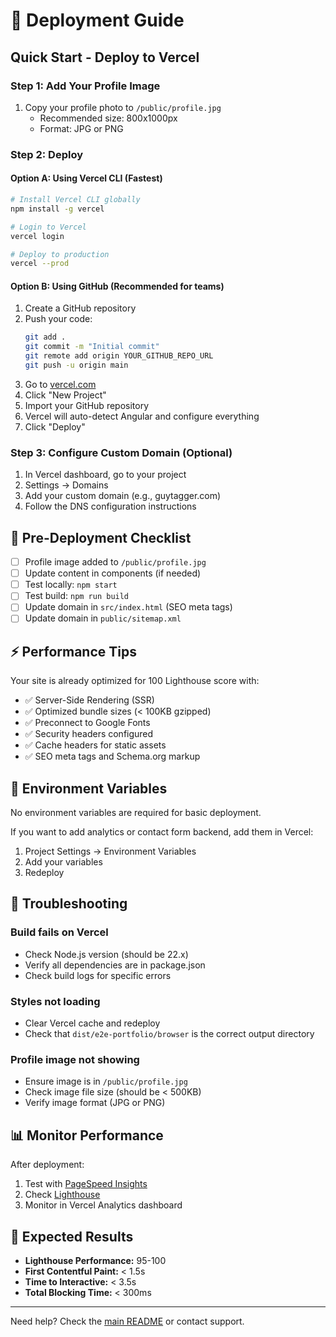 # 🚀 Deployment Guide

## Quick Start - Deploy to Vercel

### Step 1: Add Your Profile Image
1. Copy your profile photo to `/public/profile.jpg`
   - Recommended size: 800x1000px
   - Format: JPG or PNG

### Step 2: Deploy

#### Option A: Using Vercel CLI (Fastest)
```bash
# Install Vercel CLI globally
npm install -g vercel

# Login to Vercel
vercel login

# Deploy to production
vercel --prod
```

#### Option B: Using GitHub (Recommended for teams)
1. Create a GitHub repository
2. Push your code:
   ```bash
   git add .
   git commit -m "Initial commit"
   git remote add origin YOUR_GITHUB_REPO_URL
   git push -u origin main
   ```
3. Go to [vercel.com](https://vercel.com)
4. Click "New Project"
5. Import your GitHub repository
6. Vercel will auto-detect Angular and configure everything
7. Click "Deploy"

### Step 3: Configure Custom Domain (Optional)
1. In Vercel dashboard, go to your project
2. Settings → Domains
3. Add your custom domain (e.g., guytagger.com)
4. Follow the DNS configuration instructions

## 📝 Pre-Deployment Checklist

- [ ] Profile image added to `/public/profile.jpg`
- [ ] Update content in components (if needed)
- [ ] Test locally: `npm start`
- [ ] Test build: `npm run build`
- [ ] Update domain in `src/index.html` (SEO meta tags)
- [ ] Update domain in `public/sitemap.xml`

## ⚡ Performance Tips

Your site is already optimized for 100 Lighthouse score with:
- ✅ Server-Side Rendering (SSR)
- ✅ Optimized bundle sizes (< 100KB gzipped)
- ✅ Preconnect to Google Fonts
- ✅ Security headers configured
- ✅ Cache headers for static assets
- ✅ SEO meta tags and Schema.org markup

## 🔧 Environment Variables

No environment variables are required for basic deployment.

If you want to add analytics or contact form backend, add them in Vercel:
1. Project Settings → Environment Variables
2. Add your variables
3. Redeploy

## 🐛 Troubleshooting

### Build fails on Vercel
- Check Node.js version (should be 22.x)
- Verify all dependencies are in package.json
- Check build logs for specific errors

### Styles not loading
- Clear Vercel cache and redeploy
- Check that `dist/e2e-portfolio/browser` is the correct output directory

### Profile image not showing
- Ensure image is in `/public/profile.jpg`
- Check image file size (should be < 500KB)
- Verify image format (JPG or PNG)

## 📊 Monitor Performance

After deployment:
1. Test with [PageSpeed Insights](https://pagespeed.web.dev/)
2. Check [Lighthouse](https://developer.chrome.com/docs/lighthouse/)
3. Monitor in Vercel Analytics dashboard

## 🎯 Expected Results

- **Lighthouse Performance:** 95-100
- **First Contentful Paint:** < 1.5s
- **Time to Interactive:** < 3.5s
- **Total Blocking Time:** < 300ms

---

Need help? Check the [main README](README.md) or contact support.


